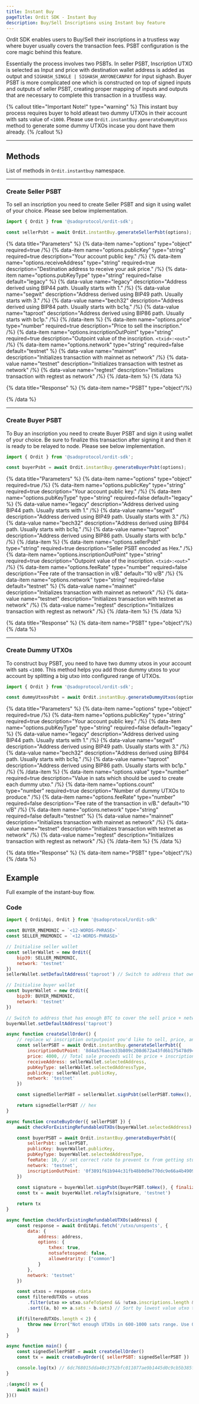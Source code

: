```yaml
---
title: Instant Buy
pageTitle: Ordit SDK - Instant Buy
description: Buy/Sell Inscriptions using Instant buy feature
---
```


Ordit SDK enables users to Buy/Sell their inscriptions in a trustless way where buyer usually covers the transaction fees. PSBT configuration is the core magic behind this feature. 

Essentially the process involves two PSBTs. In seller PSBT, Inscription UTXO is selected as Input and price with destination wallet address is added as output and `SIGHASH_SINGLE | SIGHASH_ANYONECANPAY` for input sighash. Buyer PSBT is more complicated one which is constructed on top of signed inputs and outputs of seller PSBT, creating proper mapping of inputs and outputs that are necessary to complete this transaction in a trustless way.

{% callout title="Important Note!" type="warning" %}
This instant buy process requires buyer to hold atleast two dummy UTXOs in their account with sats value of `<1000`. Please use `Ordit.instantBuy.generateDummyUtxos` method to generate some dummy UTXOs incase you dont have them already.
{% /callout %}

---

## Methods

List of methods in `Ordit.instantbuy` namespace.

---

### Create Seller PSBT

To sell an inscription you need to create Seller PSBT and sign it using wallet of your choice. Please see below implementation.

```ts
import { Ordit } from '@sadoprotocol/ordit-sdk';

const sellerPsbt = await Ordit.instantBuy.generateSellerPsbt(options);
```

{% data title="Parameters" %}
    {% data-item name="options" type="object" required=true  /%}
    {% data-item name="options.publicKey" type="string" required=true description="Your account public key."  /%}
    {% data-item name="options.receiveAddress" type="string" required=true description="Destination address to receive your ask price."  /%}
{% data-item name="options.pubKeyType" type="string" required=false default="legacy"  %}
    {% data-value name="legacy" description="Address derived using BIP44 path. Usually starts with 1." /%}
    {% data-value name="segwit" description="Address derived using BIP49 path. Usually starts with 3." /%}
    {% data-value name="bech32" description="Address derived using BIP84 path. Usually starts with bc1q." /%}
    {% data-value name="taproot" description="Address derived using BIP86 path. Usually starts with bc1p." /%}
  {% /data-item %}
    {% data-item name="options.price" type="number" required=true description="Price to sell the inscription."  /%}
    {% data-item name="options.inscriptionOutPoint" type="string" required=true description="Outpoint value of the inscription. `<txid>:<out>`"  /%}
     {% data-item name="options.network" type="string" required=false default="testnet" %}
    {% data-value name="mainnet" description="Initializes transaction with mainnet as network" /%}
    {% data-value name="testnet" description="Initializes transaction with testnet as network" /%}
    {% data-value name="regtest" description="Initializes transaction with regtest as network" /%}
  {% /data-item %}
{% /data %}

{% data title="Response" %}
    {% data-item name="PSBT" type="object"/%}
    
{% /data %}

---

### Create Buyer PSBT

To Buy an inscription you need to create Buyer PSBT and sign it using wallet of your choice. Be sure to finalize this transaction after signing it and then it is ready to be relayed to node. Please see below implementation.

```ts
import { Ordit } from '@sadoprotocol/ordit-sdk';

const buyerPsbt = await Ordit.instantBuy.generateBuyerPsbt(options);
```

{% data title="Parameters" %}
    {% data-item name="options" type="object" required=true  /%}
    {% data-item name="options.publicKey" type="string" required=true description="Your account public key."  /%}
{% data-item name="options.pubKeyType" type="string" required=false default="legacy"  %}
    {% data-value name="legacy" description="Address derived using BIP44 path. Usually starts with 1." /%}
    {% data-value name="segwit" description="Address derived using BIP49 path. Usually starts with 3." /%}
    {% data-value name="bech32" description="Address derived using BIP84 path. Usually starts with bc1q." /%}
    {% data-value name="taproot" description="Address derived using BIP86 path. Usually starts with bc1p." /%}
  {% /data-item %}
    {% data-item name="options.sellerPsbt" type="string" required=true description="Seller PSBT encoded as Hex."  /%}
    {% data-item name="options.inscriptionOutPoint" type="string" required=true description="Outpoint value of the inscription. `<txid>:<out>`"  /%}
     {% data-item name="options.feeRate" type="number" required=false description="Fee rate of the transaction in v/B." default="10 v/B"  /%}
     {% data-item name="options.network" type="string" required=false default="testnet" %}
    {% data-value name="mainnet" description="Initializes transaction with mainnet as network" /%}
    {% data-value name="testnet" description="Initializes transaction with testnet as network" /%}
    {% data-value name="regtest" description="Initializes transaction with regtest as network" /%}
  {% /data-item %}
{% /data %}

{% data title="Response" %}
    {% data-item name="PSBT" type="object"/%}
{% /data %}

---

### Create Dummy UTXOs

To construct buy PSBT, you need to have two dummy utxos in your account with sats `<1000`. This method helps you add those dummy utxos to your account by splitting a big utxo into configured range of UTXOs.

```ts
import { Ordit } from '@sadoprotocol/ordit-sdk';

const dummyUtxosPsbt = await Ordit.instantBuy.generateDummyUtxos(options);
```

{% data title="Parameters" %}
    {% data-item name="options" type="object" required=true  /%}
     {% data-item name="options.publicKey" type="string" required=true description="Your account public key."  /%}
{% data-item name="options.pubKeyType" type="string" required=false default="legacy"  %}
    {% data-value name="legacy" description="Address derived using BIP44 path. Usually starts with 1." /%}
    {% data-value name="segwit" description="Address derived using BIP49 path. Usually starts with 3." /%}
    {% data-value name="bech32" description="Address derived using BIP84 path. Usually starts with bc1q." /%}
    {% data-value name="taproot" description="Address derived using BIP86 path. Usually starts with bc1p." /%}
  {% /data-item %}
    {% data-item name="options.value" type="number" required=true description="Value in sats which should be used to create each dummy utxo."  /%}
    {% data-item name="options.count" type="number" required=true description="Number of dummy UTXOs to produce."  /%}
     {% data-item name="options.feeRate" type="number" required=false description="Fee rate of the transaction in v/B." default="10 v/B"  /%}
     {% data-item name="options.network" type="string" required=false default="testnet" %}
    {% data-value name="mainnet" description="Initializes transaction with mainnet as network" /%}
    {% data-value name="testnet" description="Initializes transaction with testnet as network" /%}
    {% data-value name="regtest" description="Initializes transaction with regtest as network" /%}
  {% /data-item %}
{% /data %}

{% data title="Response" %}
    {% data-item name="PSBT" type="object"/%}
{% /data %}

## Example

Full example of the instant-buy flow.

### Code

```js
import { OrditApi, Ordit } from '@sadoprotocol/ordit-sdk'

const BUYER_MNEMONIC = `<12-WORDS-PHRASE>`
const SELLER_MNEMONIC = `<12-WORDS-PHRASE>`

// Initialise seller wallet
const sellerWallet = new Ordit({
    bip39: SELLER_MNEMONIC,
    network: 'testnet'
})
sellerWallet.setDefaultAddress('taproot') // Switch to address that owns inscription

// Initialise buyer wallet
const buyerWallet = new Ordit({
    bip39: BUYER_MNEMONIC,
    network: 'testnet'
})

// Switch to address that has enough BTC to cover the sell price + network fees
buyerWallet.setDefaultAddress('taproot') 

async function createSellOrder() {
    // replace w/ inscription outputpoint you'd like to sell, price, and address to receive sell proceeds
    const sellerPSBT = await Ordit.instantBuy.generateSellerPsbt({
        inscriptionOutPoint: '8d4a576aecb33b809c208d672a43fd6b175478d9454df4455ed0a2dc7eb7cbf6:0', 
        price: 4000, // Total sale proceeds will be price + inscription output value (4000 + 2000 = 6000 sats)
        receiveAddress: sellerWallet.selectedAddress,
        pubKeyType: sellerWallet.selectedAddressType,
        publicKey: sellerWallet.publicKey,
        network: 'testnet'
    })

    const signedSellerPSBT = sellerWallet.signPsbt(sellerPSBT.toHex(), { finalize: false, extractTx: false })

    return signedSellerPSBT // hex
}

async function createBuyOrder({ sellerPSBT }) {    
    await checkForExistingRefundableUTXOs(buyerWallet.selectedAddress)

    const buyerPSBT = await Ordit.instantBuy.generateBuyerPsbt({
        sellerPsbt: sellerPSBT,
        publicKey: buyerWallet.publicKey,
        pubKeyType: buyerWallet.selectedAddressType,
        feeRate: 10, // set correct rate to prevent tx from getting stuck in mempool
        network: 'testnet',
        inscriptionOutPoint: '0f3891f61b944c31fb48b0d9e770dc9e66a4b49097027be53b078be67aca72d4:0'
    })
    
    const signature = buyerWallet.signPsbt(buyerPSBT.toHex(), { finalized: true, extractTx: true })
    const tx = await buyerWallet.relayTx(signature, 'testnet')

    return tx
}

async function checkForExistingRefundableUTXOs(address) {
    const response = await OrditApi.fetch('/utxo/unspents', {
        data: {
            address: address,
            options: {
                txhex: true,
                notsafetospend: false,
                allowedrarity: ["common"]
            }
        },
        network: 'testnet'
    })

    const utxos = response.rdata
    const filteredUTXOs = utxos
        .filter(utxo => utxo.safeToSpend && !utxo.inscriptions.length && utxo.sats > 600 && utxo.sats <= 1000)
        .sort((a, b) => a.sats - b.sats) // Sort by lowest value utxo to highest such that we spend only the ones that are lowest

    if(filteredUTXOs.length < 2) {
        throw new Error("Not enough UTXOs in 600-1000 sats range. Use Ordit.instantBuy.generateDummyUtxos() to generate dummy utxos.")
    }
}

async function main() {
    const signedSellerPSBT = await createSellOrder()
    const tx = await createBuyOrder({ sellerPSBT: signedSellerPSBT })

    console.log(tx) // 6dc768015dda40c3752bfc011077ae9b1445d0c9cb5b385fda6ee26dab6cb267
}

;(async() => {
    await main()
})()
```